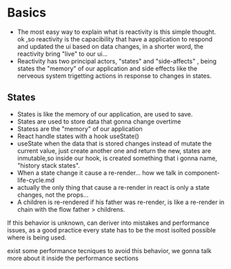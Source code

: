 # Basics

- The most easy way to explain what is reactivity is this simple thought.
ok ,so reactivity is the capacibility that have a application to respond and updated the ui based on data changes, in a shorter word,
the reactivity bring "live" to our ui...
- Reactivity has two principal actors, "states" and "side-affects" , being
  states the "memory" of our application and side effects like the nerveous
  system trigetting actions in response to changes in states.

## States

- States is like the memory of our application, are used to save.
- States are used to store data that gonna change overtime
- Statess are the "memory" of our application
- React handle states with a hook useState()
- useState when the data that is stored changes instead of mutate the current value, just create another one and return the new, states are inmutable,so
  inside our hook, is created something that i gonna name, "history stack states".
- When a state change it cause a re-render...
  how we talk in component-life-cycle.md
- actually the only thing that cause a re-render in react is only a state changes, not the props...
- A children is re-rendered if his father was re-render, is like a re-render in chain with the flow father > childrens.

If this behavior is unknown, can deriver into mistakes and performance issues,
as a good practice every state has to be the most isolted possible where is being used.

exist some performance tecniques to avoid this behavior, we gonna
talk more about it inside the performance sections

















